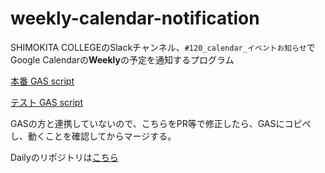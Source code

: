# weekly-calendar-notification

SHIMOKITA COLLEGEのSlackチャンネル、`#120_calendar_イベントお知らせ`でGoogle Calendarの**Weekly**の予定を通知するプログラム

[本番 GAS script](https://script.google.com/home/projects/1vtV_yvWf8X4Nbu3Iju4IAjGY8zrLfFKNdRxtVbXM57iCedkuQxMv-LV_/edit)

[テスト GAS script](https://script.google.com/home/projects/1alOkZexTZaRc2T34eDbNFaUg-fA_qzw82kklVYx6m5bfKmsFdaLzCY9S/edit)

GASの方と連携していないので、こちらをPR等で修正したら、GASにコピペし、動くことを確認してからマージする。

Dailyのリポジトリは[こちら](https://github.com/SHIMOKITA-COLLEGE-IT/daily-calendar-notification-)